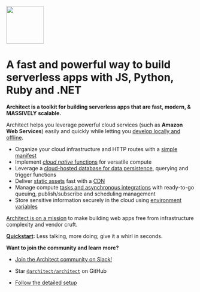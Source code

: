 <img src="../assets/architect-logo-500b@2x.png" style="height:100">

# A fast and powerful way to build serverless apps with JS, Python, Ruby and .NET

**Architect is a toolkit for building serverless apps that are fast, modern, & MASSIVELY scalable.**

Architect helps you leverage powerful cloud services (such as **Amazon Web Services**) easily and quickly while letting you [develop locally and offline](/en/guides/tutorials/working-locally-and-offline).

- Organize your cloud infrastructure and HTTP routes with a [simple manifest](/en/reference/architect-project-structure)
- Implement [*cloud native* functions](/en/guides/tutorials/developing-with-cloud-functions) for versatile compute
- Leverage a [cloud-hosted database for data persistence](/en/guides/tutorials/modeling-and-persisting-data), querying and trigger functions
- Deliver [static assets](/en/reference/static-assets/static) fast with a [CDN](/en/reference/static-assets/cdn)
- Manage compute [tasks and asynchronous integrations](/en/guides/tutorials/background-tasks) with ready-to-go queuing, publish/subscribe and scheduling management
- Store sensitive information securely in the cloud using [environment variables](/en/reference/architect-manifest-and-config/environment-file)

[Architect is on a mission](/en/about/mission) to make building web apps free from infrastructure complexity and vendor cruft.

**[Quickstart](/en/guides/get-started/quickstart):** Less talking, more doing; give it a whirl in seconds.

**Want to join the community and learn more?**

- [Join the Architect community on Slack!](https://join.slack.com/t/architecture-as-text/shared_invite/MjE2MzU4Nzg0NTY1LTE1MDA2NzgyMzYtODE2NzRkOGRmYw)

- Star [`@architect/architect`](https://github.com/architect/architect) on GitHub

- [Follow the detailed setup](/en/guides/get-started/detailed-setup)
